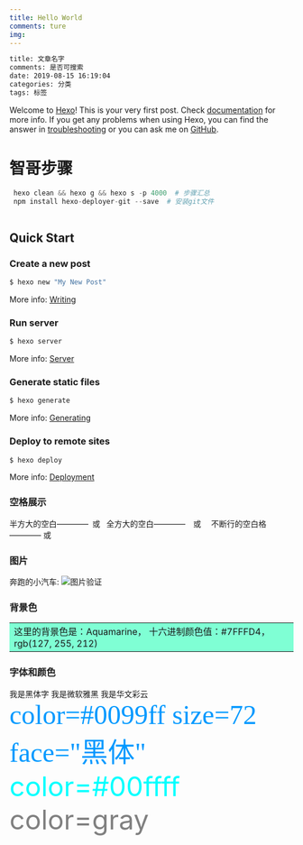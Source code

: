 ```yaml
---
title: Hello World
comments: ture
img:
---
```

```bash
title: 文章名字
comments: 是否可搜索
date: 2019-08-15 16:19:04
categories: 分类
tags: 标签

```
Welcome to [Hexo](https://hexo.io/)! This is your very first post. Check [documentation](https://hexo.io/docs/) for more info. If you get any problems when using Hexo, you can find the answer in [troubleshooting](https://hexo.io/docs/troubleshooting.html) or you can ask me on [GitHub](https://github.com/hexojs/hexo/issues).

# 智哥步骤
```python
 hexo clean && hexo g && hexo s -p 4000  # 步骤汇总
 npm install hexo-deployer-git --save  # 安装git文件
 
```
## Quick Start

### Create a new post

``` bash
$ hexo new "My New Post"
```

More info: [Writing](https://hexo.io/docs/writing.html)

### Run server

``` bash
$ hexo server
```

More info: [Server](https://hexo.io/docs/server.html)

### Generate static files

``` bash
$ hexo generate
```

More info: [Generating](https://hexo.io/docs/generating.html)

### Deploy to remote sites

``` bash
$ hexo deploy
```

More info: [Deployment](https://hexo.io/docs/deployment.html)

### 空格展示
半方大的空白————&ensp;或&#8194;
全方大的空白————&emsp;或&#8195;
不断行的空白格————&nbsp;或&#160;

### 图片
奔跑的小汽车: 
![图片验证](categories/测试/picture1.gif)

### 背景色
<table><tr><td bgcolor=#7FFFD4>这里的背景色是：Aquamarine，  十六进制颜色值：#7FFFD4， rgb(127, 255, 212)</td></tr></table>

### 字体和颜色
<font face="黑体">我是黑体字</font>
<font face="微软雅黑">我是微软雅黑</font>
<font face="STCAIYUN">我是华文彩云</font>
<font color=#0099ff size=7 face="黑体">color=#0099ff size=72 face="黑体"</font>
<font color=#00ffff size=72>color=#00ffff</font>
<font color=gray size=72>color=gray</font>